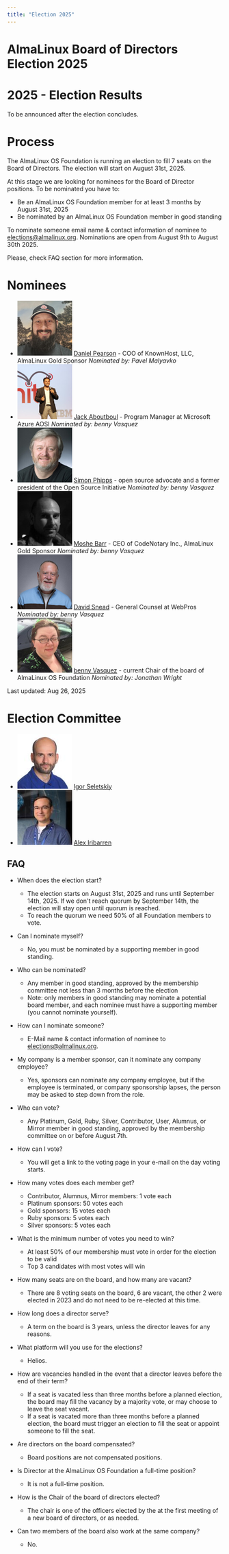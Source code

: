 ```yaml
---
title: "Election 2025"
---
```


# AlmaLinux Board of Directors Election 2025

# 2025 - Election Results

To be announced after the election concludes.

# Process

The AlmaLinux OS Foundation is running an election to fill 7 seats on the Board of Directors. The election will start on August 31st, 2025.

At this stage we are looking for nominees for the Board of Director positions. To be nominated you have to:

- Be an AlmaLinux OS Foundation member for at least 3 months by August 31st, 2025
- Be nominated by an AlmaLinux OS Foundation member in good standing

To nominate someone email name & contact information of nominee to [elections@almalinux.org](mailto:elections@almalinux.org). Nominations are open from August 9th to August 30th 2025.

Please, check FAQ section for more information.

# Nominees

- ![image](/images/elections2025/daniel-small.jpg) [Daniel Pearson](https://www.linkedin.com/in/daniel-pearson-b2559b60/) - COO of KnownHost, LLC, AlmaLinux Gold Sponsor _Nominated by: Pavel Malyavko_
- ![image](/images/elections2025/jack-small.jpg) [Jack Aboutboul](https://www.linkedin.com/in/jackaboutboul/) - Program Manager at Microsoft Azure AOSI _Nominated by: benny Vasquez_
- ![image](/images/elections2025/simon-small.jpg) [Simon Phipps](https://en.wikipedia.org/wiki/Simon_Phipps_(programmer)) - open source advocate and a former president of the Open Source Initiative _Nominated by: benny Vasquez_
- ![image](/images/elections2025/moshe-bar-board-small.jpg) [Moshe Barr](https://en.wikipedia.org/wiki/Moshe_Bar_(investor)) - CEO of CodeNotary Inc., AlmaLinux Gold Sponsor _Nominated by: benny Vasquez_
- ![image](/images/elections2025/davidsnead-small.jpg) [David Snead](https://www.linkedin.com/in/davidsnead/) - General Counsel at WebPros _Nominated by: benny Vasquez_
- ![image](/images/elections2025/benny-small.jpg) [benny Vasquez](https://www.linkedin.com/in/bennyvasquez/) - current Chair of the board of AlmaLinux OS Foundation _Nominated by: Jonathan Wright_

Last updated: Aug 26, 2025

# Election Committee

- ![image](/images/elections2025/igor-small.jpg) [Igor Seletskiy](https://www.linkedin.com/in/iseletsk/)
- ![image](/images/elections2025/AlexIribarren-small.jpg) [Alex Iribarren](https://www.linkedin.com/in/iribarren/)

## FAQ

- When does the election start?
  - The election starts on August 31st, 2025 and runs until September 14th, 2025. If we don't reach quorum by September 14th, the election will stay open until quorum is reached.
  - To reach the quorum we need 50% of all Foundation members to vote.

- Can I nominate myself?
  - No, you must be nominated by a supporting member in good standing.

- Who can be nominated?
  - Any member in good standing, approved by the membership committee not less than 3 months before the election
  - Note: only members in good standing may nominate a potential board member, and each nominee must have a supporting member (you cannot nominate yourself).

- How can I nominate someone?
  - E-Mail name & contact information of nominee to [elections@almalinux.org](mailto:elections@almalinux.org).

- My company is a member sponsor, can it nominate any company employee?
  - Yes, sponsors can nominate any company employee, but if the employee is terminated, or company sponsorship lapses, the person may be asked to step down from the role.

- Who can vote?
  - Any Platinum, Gold, Ruby, Silver, Contributor, User, Alumnus, or Mirror member in good standing, approved by the membership committee on or before August 7th.

- How can I vote?
  - You will get a link to the voting page in your e-mail on the day voting starts.

- How many votes does each member get?
  - Contributor, Alumnus, Mirror members: 1 vote each
  - Platinum sponsors: 50 votes each
  - Gold sponsors: 15 votes each
  - Ruby sponsors: 5 votes each
  - Silver sponsors: 5 votes each

- What is the minimum number of votes you need to win?
  - At least 50% of our membership must vote in order for the election to be valid
  - Top 3 candidates with most votes will win

- How many seats are on the board, and how many are vacant?
  - There are 8 voting seats on the board, 6 are vacant, the other 2 were elected in 2023 and do not need to be re-elected at this time.

- How long does a director serve?
  - A term on the board is 3 years, unless the director leaves for any reasons.

- What platform will you use for the elections?
  - Helios.

- How are vacancies handled in the event that a director leaves before the end of their term?
  - If a seat is vacated less than three months before a planned election, the board may fill the vacancy by a majority vote, or may choose to leave the seat vacant.
  - If a seat is vacated more than three months before a planned election, the board must trigger an election to fill the seat or appoint someone to fill the seat.

- Are directors on the board compensated?
  - Board positions are not compensated positions.

- Is Director at the AlmaLinux OS Foundation a full-time position?
  - It is not a full-time position.

- How is the Chair of the board of directors elected?
  - The chair is one of the officers elected by the at the first meeting of a new board of directors, or as needed.

- Can two members of the board also work at the same company?
  - No.
